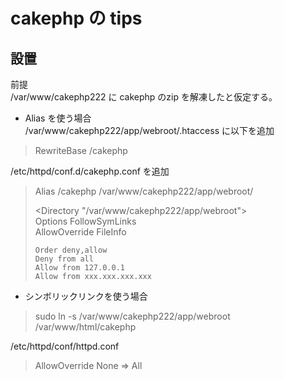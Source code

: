 # cakephp の tips

## 設置
前提  
/var/www/cakephp222 に cakephp のzip を解凍したと仮定する。  


- Alias を使う場合  
/var/www/cakephp222/app/webroot/.htaccess に以下を追加  
> RewriteBase /cakephp  

/etc/httpd/conf.d/cakephp.conf を追加  
> Alias /cakephp /var/www/cakephp222/app/webroot/  
>
> <Directory "/var/www/cakephp222/app/webroot">  
>     Options FollowSymLinks  
>     AllowOverride FileInfo  
>
>     Order deny,allow  
>     Deny from all  
>     Allow from 127.0.0.1  
>     Allow from xxx.xxx.xxx.xxx  
> </Directory>  


- シンボリックリンクを使う場合  
> sudo ln -s /var/www/cakephp222/app/webroot /var/www/html/cakephp  

/etc/httpd/conf/httpd.conf  
> AllowOverride None => All  

